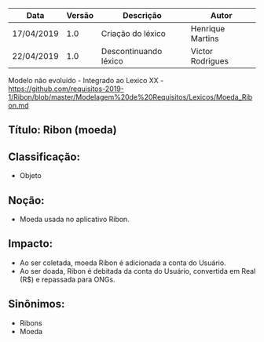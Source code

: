 | Data | Versão | Descrição | Autor |
|---|---|---|---|
| 17/04/2019 | 1.0 | Criação do léxico  | Henrique Martins |
| 22/04/2019 | 1.0 | Descontinuando léxico  | Victor Rodrigues |

Modelo não evoluído - Integrado ao Lexico XX - https://github.com/requisitos-2019-1/Ribon/blob/master/Modelagem%20de%20Requisitos/Lexicos/Moeda_Ribon.md

## Título: Ribon (moeda)

## Classificação:

- Objeto

## Noção:

- Moeda usada no aplicativo Ribon.

## Impacto:

- Ao ser coletada, moeda Ribon é adicionada a conta do Usuário.
- Ao ser doada, Ribon é debitada da conta do Usuário, convertida em Real (R$) e repassada para ONGs.

## Sinônimos:

- Ribons
- Moeda
